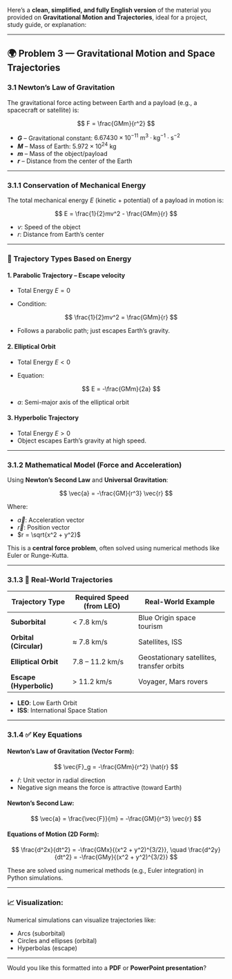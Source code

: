 Here’s a **clean, simplified, and fully English version** of the material you provided on **Gravitational Motion and Trajectories**, ideal for a project, study guide, or explanation:

---

## 🌍 Problem 3 — Gravitational Motion and Space Trajectories

### 3.1 Newton’s Law of Gravitation

The gravitational force acting between Earth and a payload (e.g., a spacecraft or satellite) is:

$$
F = \frac{GMm}{r^2}
$$

* **$G$** – Gravitational constant: $6.67430 \times 10^{-11} \ \mathrm{m^3 \cdot kg^{-1} \cdot s^{-2}}$
* **$M$** – Mass of Earth: $5.972 \times 10^{24} \ \mathrm{kg}$
* **$m$** – Mass of the object/payload
* **$r$** – Distance from the center of the Earth

---

### 3.1.1 Conservation of Mechanical Energy

The total mechanical energy $E$ (kinetic + potential) of a payload in motion is:

$$
E = \frac{1}{2}mv^2 - \frac{GMm}{r}
$$

* $v$: Speed of the object
* $r$: Distance from Earth’s center

---

### 🚀 Trajectory Types Based on Energy

#### 1. **Parabolic Trajectory** – Escape velocity

* Total Energy $E = 0$
* Condition:

  $$
  \frac{1}{2}mv^2 = \frac{GMm}{r}
  $$
* Follows a parabolic path; just escapes Earth’s gravity.

#### 2. **Elliptical Orbit**

* Total Energy $E < 0$
* Equation:

  $$
  E = -\frac{GMm}{2a}
  $$
* $a$: Semi-major axis of the elliptical orbit

#### 3. **Hyperbolic Trajectory**

* Total Energy $E > 0$
* Object escapes Earth’s gravity at high speed.

---

### 3.1.2 Mathematical Model (Force and Acceleration)

Using **Newton’s Second Law** and **Universal Gravitation**:

$$
\vec{a} = -\frac{GM}{r^3} \vec{r}
$$

Where:

* $\vec{a}$: Acceleration vector
* $\vec{r}$: Position vector
* $r = \sqrt{x^2 + y^2}$

This is a **central force problem**, often solved using numerical methods like Euler or Runge-Kutta.

---

### 3.1.3 🚀 Real-World Trajectories

| Trajectory Type         | Required Speed (from LEO) | Real-World Example                        |
| ----------------------- | ------------------------- | ----------------------------------------- |
| **Suborbital**          | < 7.8 km/s                | Blue Origin space tourism                 |
| **Orbital (Circular)**  | ≈ 7.8 km/s                | Satellites, ISS                           |
| **Elliptical Orbit**    | 7.8 – 11.2 km/s           | Geostationary satellites, transfer orbits |
| **Escape (Hyperbolic)** | > 11.2 km/s               | Voyager, Mars rovers                      |

* **LEO**: Low Earth Orbit
* **ISS**: International Space Station

---

### 3.1.4 ✅ Key Equations

#### Newton’s Law of Gravitation (Vector Form):

$$
\vec{F}_g = -\frac{GMm}{r^2} \hat{r}
$$

* $\hat{r}$: Unit vector in radial direction
* Negative sign means the force is attractive (toward Earth)

#### Newton’s Second Law:

$$
\vec{a} = \frac{\vec{F}}{m} = -\frac{GM}{r^3} \vec{r}
$$

#### Equations of Motion (2D Form):

$$
\frac{d^2x}{dt^2} = -\frac{GMx}{(x^2 + y^2)^{3/2}}, \quad \frac{d^2y}{dt^2} = -\frac{GMy}{(x^2 + y^2)^{3/2}}
$$

These are solved using numerical methods (e.g., Euler integration) in Python simulations.

---

### 📈 Visualization:

Numerical simulations can visualize trajectories like:

* Arcs (suborbital)
* Circles and ellipses (orbital)
* Hyperbolas (escape)

---

Would you like this formatted into a **PDF** or **PowerPoint presentation**?
